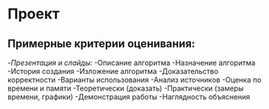 # Проект

## Примерные критерии оценивания:

-*Презентация и слайды:*
 -Описание алгоритма
  -Назначение алгоритма
  -История создания
  -Изложение алгоритма
  -Доказательство корректности
  -Варианты использования
  -Анализ источников
 -Оценка по времени и памяти
  -Теоретически (доказать)
  -Практически (замеры времени, графики)
 -Демонстрация работы
  -Наглядность объяснения
